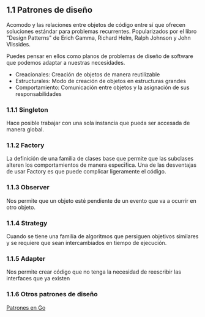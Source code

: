## 1.1 Patrones de diseño

Acomodo y las relaciones entre objetos de código entre sí que ofrecen
soluciones estándar para problemas recurrentes. Popularizados por el
libro "Design Patterns" de Erich Gamma, Richard Helm, Ralph Johnson y
John Vlissides.

Puedes pensar en ellos como planos de problemas de diseño de software
que podemos adaptar a nuestras necesidades.

-   Creacionales: Creación de objetos de manera reutilizable
-   Estructurales: Modo de creación de objetos en estructuras grandes
-   Comportamiento: Comunicación entre objetos y la asignación de sus
    responsabilidades

### 1.1.1 Singleton

Hace posible trabajar con una sola instancia que pueda ser accesada de
manera global.

### 1.1.2 Factory

La definición de una familia de clases base que permite que las
subclases alteren los comportamientos de manera especīfica. Una de las
desventajas de usar Factory es que puede complicar ligeramente el
código.

### 1.1.3 Observer

Nos permite que un objeto esté pendiente de un evento que va a ocurrir
en otro objeto.

### 1.1.4 Strategy

Cuando se tiene una familia de algoritmos que persiguen objetivos
similares y se requiere que sean intercambiados en tiempo de ejecución.

### 1.1.5 Adapter

Nos permite crear código que no tenga la necesidad de reescribir las
interfaces que ya existen

### 1.1.6 Otros patrones de diseño

[Patrones en Go](https://refactoring.guru/es/design-patterns/go)

